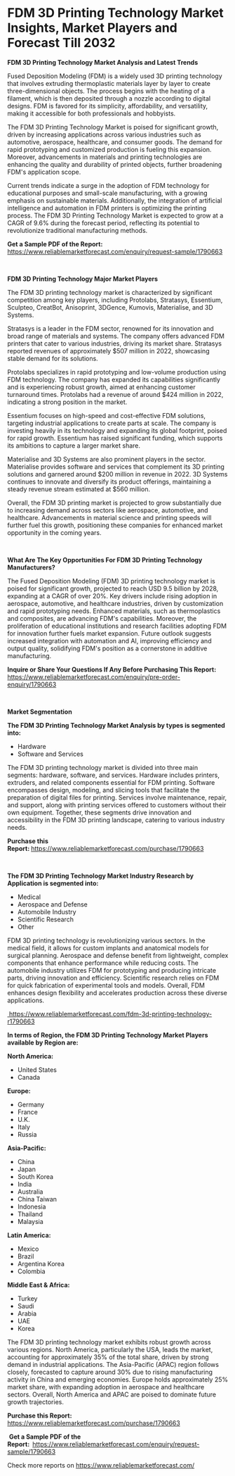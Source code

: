 <p><h1>FDM 3D Printing Technology Market Insights, Market Players and Forecast Till 2032</h1></p><p><strong>FDM 3D Printing Technology Market Analysis and Latest Trends</strong></p>
<p><p>Fused Deposition Modeling (FDM) is a widely used 3D printing technology that involves extruding thermoplastic materials layer by layer to create three-dimensional objects. The process begins with the heating of a filament, which is then deposited through a nozzle according to digital designs. FDM is favored for its simplicity, affordability, and versatility, making it accessible for both professionals and hobbyists.</p><p>The FDM 3D Printing Technology Market is poised for significant growth, driven by increasing applications across various industries such as automotive, aerospace, healthcare, and consumer goods. The demand for rapid prototyping and customized production is fueling this expansion. Moreover, advancements in materials and printing technologies are enhancing the quality and durability of printed objects, further broadening FDM's application scope.</p><p>Current trends indicate a surge in the adoption of FDM technology for educational purposes and small-scale manufacturing, with a growing emphasis on sustainable materials. Additionally, the integration of artificial intelligence and automation in FDM printers is optimizing the printing process. The FDM 3D Printing Technology Market is expected to grow at a CAGR of 9.6% during the forecast period, reflecting its potential to revolutionize traditional manufacturing methods.</p></p>
<p><strong>Get a Sample PDF of the Report:&nbsp;</strong> <a href="https://www.reliablemarketforecast.com/enquiry/request-sample/1790663?utm_campaign=2761&utm_medium=2&utm_source=Github&utm_content=ia&utm_term=10032025&utm_id=fdm-3d-printing-technology">https://www.reliablemarketforecast.com/enquiry/request-sample/1790663</a></p>
<p>&nbsp;</p>
<p><strong>FDM 3D Printing Technology Major Market Players</strong></p>
<p><p>The FDM 3D printing technology market is characterized by significant competition among key players, including Protolabs, Stratasys, Essentium, Sculpteo, CreatBot, Anisoprint, 3DGence, Kumovis, Materialise, and 3D Systems. </p><p>Stratasys is a leader in the FDM sector, renowned for its innovation and broad range of materials and systems. The company offers advanced FDM printers that cater to various industries, driving its market share. Stratasys reported revenues of approximately $507 million in 2022, showcasing stable demand for its solutions.</p><p>Protolabs specializes in rapid prototyping and low-volume production using FDM technology. The company has expanded its capabilities significantly and is experiencing robust growth, aimed at enhancing customer turnaround times. Protolabs had a revenue of around $424 million in 2022, indicating a strong position in the market.</p><p>Essentium focuses on high-speed and cost-effective FDM solutions, targeting industrial applications to create parts at scale. The company is investing heavily in its technology and expanding its global footprint, poised for rapid growth. Essentium has raised significant funding, which supports its ambitions to capture a larger market share.</p><p>Materialise and 3D Systems are also prominent players in the sector. Materialise provides software and services that complement its 3D printing solutions and garnered around $200 million in revenue in 2022. 3D Systems continues to innovate and diversify its product offerings, maintaining a steady revenue stream estimated at $560 million.</p><p>Overall, the FDM 3D printing market is projected to grow substantially due to increasing demand across sectors like aerospace, automotive, and healthcare. Advancements in material science and printing speeds will further fuel this growth, positioning these companies for enhanced market opportunity in the coming years.</p></p>
<p>&nbsp;</p>
<p><strong>What Are The Key Opportunities For FDM 3D Printing Technology Manufacturers?</strong></p>
<p><p>The Fused Deposition Modeling (FDM) 3D printing technology market is poised for significant growth, projected to reach USD 9.5 billion by 2028, expanding at a CAGR of over 20%. Key drivers include rising adoption in aerospace, automotive, and healthcare industries, driven by customization and rapid prototyping needs. Enhanced materials, such as thermoplastics and composites, are advancing FDM's capabilities. Moreover, the proliferation of educational institutions and research facilities adopting FDM for innovation further fuels market expansion. Future outlook suggests increased integration with automation and AI, improving efficiency and output quality, solidifying FDM's position as a cornerstone in additive manufacturing.</p></p>
<p><strong>Inquire or Share Your Questions If Any Before Purchasing This Report:</strong> <a href="https://www.reliablemarketforecast.com/enquiry/pre-order-enquiry/1790663?utm_campaign=2761&utm_medium=2&utm_source=Github&utm_content=ia&utm_term=10032025&utm_id=fdm-3d-printing-technology">https://www.reliablemarketforecast.com/enquiry/pre-order-enquiry/1790663</a></p>
<p>&nbsp;</p>
<p><strong>Market Segmentation</strong></p>
<p><strong>The FDM 3D Printing Technology Market Analysis by types is segmented into:</strong></p>
<p><ul><li>Hardware</li><li>Software and Services</li></ul></p>
<p><p>The FDM 3D printing technology market is divided into three main segments: hardware, software, and services. Hardware includes printers, extruders, and related components essential for FDM printing. Software encompasses design, modeling, and slicing tools that facilitate the preparation of digital files for printing. Services involve maintenance, repair, and support, along with printing services offered to customers without their own equipment. Together, these segments drive innovation and accessibility in the FDM 3D printing landscape, catering to various industry needs.</p></p>
<p><strong>Purchase this Report:&nbsp;</strong><a href="https://www.reliablemarketforecast.com/purchase/1790663?utm_campaign=2761&utm_medium=2&utm_source=Github&utm_content=ia&utm_term=10032025&utm_id=fdm-3d-printing-technology">https://www.reliablemarketforecast.com/purchase/1790663</a></p>
<p>&nbsp;</p>
<p><strong>The FDM 3D Printing Technology Market Industry Research by Application is segmented into:</strong></p>
<p><ul><li>Medical</li><li>Aerospace and Defense</li><li>Automobile Industry</li><li>Scientific Research</li><li>Other</li></ul></p>
<p><p>FDM 3D printing technology is revolutionizing various sectors. In the medical field, it allows for custom implants and anatomical models for surgical planning. Aerospace and defense benefit from lightweight, complex components that enhance performance while reducing costs. The automobile industry utilizes FDM for prototyping and producing intricate parts, driving innovation and efficiency. Scientific research relies on FDM for quick fabrication of experimental tools and models. Overall, FDM enhances design flexibility and accelerates production across these diverse applications.</p></p>
<p><a href="https://www.reliablemarketforecast.com/fdm-3d-printing-technology-r1790663?utm_campaign=2761&utm_medium=2&utm_source=Github&utm_content=ia&utm_term=10032025&utm_id=fdm-3d-printing-technology">&nbsp;https://www.reliablemarketforecast.com/fdm-3d-printing-technology-r1790663</a></p>
<p><strong>In terms of Region, the FDM 3D Printing Technology Market Players available by Region are:</strong></p>
<p>
    <p> <strong> North America: </strong>
        <ul>
            <li>United States</li>
            <li>Canada</li>
        </ul>
        </p> 
    <p> <strong> Europe: </strong>
        <ul>
            <li>Germany</li>
            <li>France</li>
            <li>U.K.</li>
            <li>Italy</li>
            <li>Russia</li>
        </ul>
        </p> 
    <p> <strong> Asia-Pacific: </strong>
        <ul>
            <li>China</li>
            <li>Japan</li>
            <li>South Korea</li>
            <li>India</li>
            <li>Australia</li>
            <li>China Taiwan</li>
            <li>Indonesia</li>
            <li>Thailand</li>
            <li>Malaysia</li>
        </ul>
        </p> 
    <p> <strong> Latin America: </strong>
        <ul>
            <li>Mexico</li>
            <li>Brazil</li>
            <li>Argentina Korea</li>
            <li>Colombia</li>
        </ul>
        </p> 
    <p> <strong> Middle East & Africa: </strong>
        <ul>
            <li>Turkey</li>
            <li>Saudi</li>
            <li>Arabia</li>
            <li>UAE</li>
            <li>Korea</li>
        </ul>
    </p>
    </p>
<p><p>The FDM 3D printing technology market exhibits robust growth across various regions. North America, particularly the USA, leads the market, accounting for approximately 35% of the total share, driven by strong demand in industrial applications. The Asia-Pacific (APAC) region follows closely, forecasted to capture around 30% due to rising manufacturing activity in China and emerging economies. Europe holds approximately 25% market share, with expanding adoption in aerospace and healthcare sectors. Overall, North America and APAC are poised to dominate future growth trajectories.</p></p>
<p><strong>Purchase this Report: </strong><a href="https://www.reliablemarketforecast.com/purchase/1790663?utm_campaign=2761&utm_medium=2&utm_source=Github&utm_content=ia&utm_term=10032025&utm_id=fdm-3d-printing-technology">https://www.reliablemarketforecast.com/purchase/1790663</a></p>
<p>&nbsp;<strong>Get a Sample PDF of the Report:&nbsp;&nbsp;</strong><a href="https://www.reliablemarketforecast.com/enquiry/request-sample/1790663?utm_campaign=2761&utm_medium=2&utm_source=Github&utm_content=ia&utm_term=10032025&utm_id=fdm-3d-printing-technology">https://www.reliablemarketforecast.com/enquiry/request-sample/1790663</a></p>
<p><strong></strong></p>
<p>Check more reports on <a href="https://www.reliablemarketforecast.com/?utm_campaign=2761&utm_medium=2&utm_source=Github&utm_content=ia&utm_term=10032025&utm_id=fdm-3d-printing-technology">https://www.reliablemarketforecast.com/</a></p>